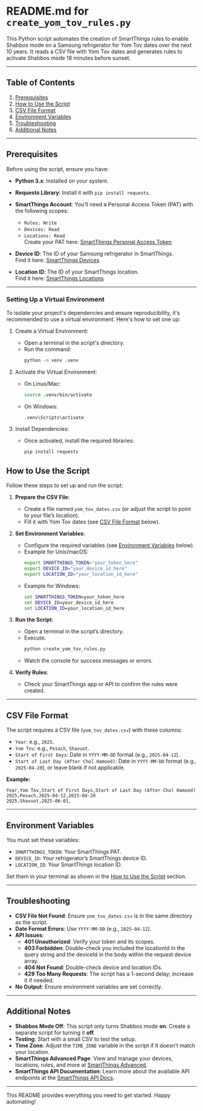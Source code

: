 # README.md for `create_yom_tov_rules.py`

This Python script automates the creation of SmartThings rules to enable Shabbos mode on a Samsung refrigerator for Yom Tov dates over the next 10 years. It reads a CSV file with Yom Tov dates and generates rules to activate Shabbos mode 18 minutes before sunset.

---

## Table of Contents

1. [Prerequisites](#prerequisites)
2. [How to Use the Script](#how-to-use-the-script)
3. [CSV File Format](#csv-file-format)
4. [Environment Variables](#environment-variables)
5. [Troubleshooting](#troubleshooting)
6. [Additional Notes](#additional-notes)

---

## Prerequisites

Before using the script, ensure you have:

- **Python 3.x**: Installed on your system.
- **Requests Library**: Install it with `pip install requests`.
- **SmartThings Account**: You’ll need a Personal Access Token (PAT) with the following scopes:

  - `Rules: Write`
  - `Devices: Read`
  - `Locations: Read`  
    Create your PAT here: [SmartThings Personal Access Token](https://account.smartthings.com/tokens)

- **Device ID**: The ID of your Samsung refrigerator in SmartThings.  
  Find it here: [SmartThings Devices](https://my.smartthings.com/advanced/devices)
- **Location ID**: The ID of your SmartThings location.  
  Find it here: [SmartThings Locations](https://my.smartthings.com/advanced/locations)

---

### Setting Up a Virtual Environment

To isolate your project's dependencies and ensure reproducibility, it's recommended to use a virtual environment. Here's how to set one up:

1. Create a Virtual Environment:

   - Open a terminal in the script's directory.
   - Run the command:
     ```bash
     python -m venv .venv
     ```

2. Activate the Virtual Environment:

   - On Linux/Mac:

     ```bash
     source .venv/bin/activate
     ```

   - On Windows:

     ```cmd
     .venv\Scripts\activate
     ```

3. Install Dependencies:

   - Once activated, install the required libraries:
     ```bash
     pip install requests
     ```

## How to Use the Script

Follow these steps to set up and run the script:

1. **Prepare the CSV File**:

   - Create a file named `yom_tov_dates.csv` (or adjust the script to point to your file’s location).
   - Fill it with Yom Tov dates (see [CSV File Format](#csv-file-format) below).

2. **Set Environment Variables**:

   - Configure the required variables (see [Environment Variables](#environment-variables) below).
   - Example for Unix/macOS:
     ```bash
     export SMARTTHINGS_TOKEN="your_token_here"
     export DEVICE_ID="your_device_id_here"
     export LOCATION_ID="your_location_id_here"
     ```
   - Example for Windows:
     ```cmd
     set SMARTTHINGS_TOKEN=your_token_here
     set DEVICE_ID=your_device_id_here
     set LOCATION_ID=your_location_id_here
     ```

3. **Run the Script**:

   - Open a terminal in the script’s directory.
   - Execute:
     ```bash
     python create_yom_tov_rules.py
     ```
   - Watch the console for success messages or errors.

4. **Verify Rules**:
   - Check your SmartThings app or API to confirm the rules were created.

---

## CSV File Format

The script requires a CSV file (`yom_tov_dates.csv`) with these columns:

- `Year`: e.g., `2025`.
- `Yom Tov`: e.g., `Pesach`, `Shavuot`.
- `Start of First Days`: Date in `YYYY-MM-DD` format (e.g., `2025-04-12`).
- `Start of Last Day (After Chol Hamoed)`: Date in `YYYY-MM-DD` format (e.g., `2025-04-20`), or leave blank if not applicable.

**Example:**

```csv
Year,Yom Tov,Start of First Days,Start of Last Day (After Chol Hamoed)
2025,Pesach,2025-04-12,2025-04-20
2025,Shavuot,2025-06-01,
```

---

## Environment Variables

You must set these variables:

- `SMARTTHINGS_TOKEN`: Your SmartThings PAT.
- `DEVICE_ID`: Your refrigerator’s SmartThings device ID.
- `LOCATION_ID`: Your SmartThings location ID.

Set them in your terminal as shown in the [How to Use the Script](#how-to-use-the-script) section.

---

## Troubleshooting

- **CSV File Not Found**: Ensure `yom_tov_dates.csv` is in the same directory as the script.
- **Date Format Errors**: Use `YYYY-MM-DD` (e.g., `2025-04-12`).
- **API Issues**:
  - **401 Unauthorized**: Verify your token and its scopes.
  - **403 Forbidden**: Double-check you included the locationId in the query string and the deviceId in the body within the request device array.
  - **404 Not Found**: Double-check device and location IDs.
  - **429 Too Many Requests**: The script has a 1-second delay; increase it if needed.
- **No Output**: Ensure environment variables are set correctly.

---

## Additional Notes

- **Shabbos Mode Off**: This script only turns Shabbos mode **on**. Create a separate script for turning it **off**.
- **Testing**: Start with a small CSV to test the setup.
- **Time Zone**: Adjust the `TIME_ZONE` variable in the script if it doesn’t match your location.
- **SmartThings Advanced Page**: View and manage your devices, locations, rules, and more at [SmartThings Advanced](https://my.smartthings.com/advanced).
- **SmartThings API Documentation**: Learn more about the available API endpoints at the [SmartThings API Docs](https://developer.smartthings.com/docs/api/public).

---

This README provides everything you need to get started. Happy automating!
